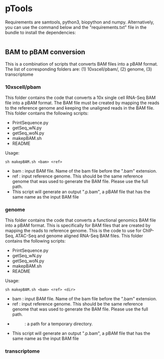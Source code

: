 # pTools
Requirements are samtools, python3, biopython and numpy. Alternatively, you can use the command below and the "requirements.txt" file in the bundle to install the dependencies:
```pip install requirements.txt
```
## BAM to pBAM conversion
This is a combination of scripts that converts BAM files into a pBAM format.
The list of corresponding folders are: (1) 10xscell/pbam/, (2) genome, (3) transcriptome
### 10xscell/pbam
This folder contains the code that converts a 10x single cell RNA-Seq BAM file into a pBAM format. The BAM file must be created by mapping the reads to the reference genome and keeping the unaligned reads in the BAM file. This folder contains the following scripts:
* PrintSequence.py
* getSeq_wN.py
* getSeq_woN.py
* makepBAM.sh
* README

Usage:
```
sh makepBAM.sh <bam> <ref>
```
* bam : input BAM file. Name of the bam file before the ".bam" extension.
* ref : input reference genome.  This should be the same reference genome that was used to generate the BAM file. Please use the full path.
* This script will generate an output "<bam>.p.bam", a pBAM file that has the same name as the input BAM file
  
### genome
This folder contains the code that converts a functional genomics BAM file into a pBAM format. This is specifically for BAM files that are created by mapping the reads to reference genome. This is the code to use for ChIP-Seq, ATAC-Seq and genome aligned RNA-Seq BAM files. This folder contains the following scripts:
* PrintSequence.py
* getSeq_wN.py
* getSeq_woN.py
* makepBAM.sh
* README

Usage:
```
sh makepBAM.sh <bam> <ref> <dir>
```
* bam : input BAM file. Name of the bam file before the ".bam" extension.
* ref : input reference genome.  This should be the same reference genome that was used to generate the BAM file. Please use the full path.
* <dir> : a path for a temporary directory. 
* This script will generate an output "<bam>.p.bam", a pBAM file that has the same name as the input BAM file
  
### transcriptome
